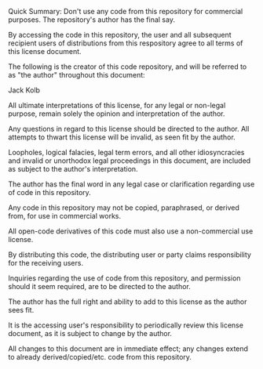 Quick Summary: Don't use any code from this repository for commercial purposes. The repository's author has the final say.


By accessing the code in this repository, the user and all subsequent recipient users of distributions from this respository agree to
all terms of this license document.

The following is the creator of this code repository, and will be referred to as "the author" throughout this document:

Jack Kolb

All ultimate interpretations of this license, for any legal or non-legal purpose, remain solely the opinion and interpretation of the author.

Any questions in regard to this license should be directed to the author. All attempts to thwart this license will be invalid, as seen fit by the author.

Loopholes, logical falacies, legal term errors, and all other idiosyncracies and invalid or unorthodox legal proceedings in this
document, are included as subject to the author's interpretation.

The author has the final word in any legal case or clarification regarding use of code in this repository.

Any code in this repository may not be copied, paraphrased, or derived from, for use in commercial works.

All open-code derivatives of this code must also use a non-commercial use license.

By distributing this code, the distributing user or party claims responsibility for the receiving users.

Inquiries regarding the use of code from this repository, and permission should it seem required, are to be directed to the author.

The author has the full right and ability to add to this license as the author sees fit.

It is the accessing user's responsibility to periodically review this license document, as it is subject to change by the author.

All changes to this document are in immediate effect; any changes extend to already derived/copied/etc. code from this repository.
